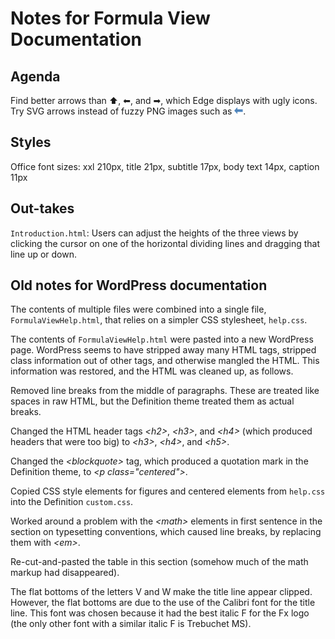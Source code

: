 # Notes for Formula View Documentation

## Agenda

Find better arrows than &#11014;, &#11013;, and &#10145;, which Edge displays with ugly icons.  Try SVG arrows instead of fuzzy PNG images such as ![this](Help/Images/left.png).

## Styles

Office font sizes: xxl 210px, title 21px, subtitle 17px, body text 14px, caption 11px

## Out-takes

`Introduction.html`: Users can adjust the heights of the three views by clicking the cursor on one of the horizontal dividing lines and dragging that line up or down.

## Old notes for WordPress documentation

The contents of multiple files were combined into a single file, `FormulaViewHelp.html`, that relies on a simpler CSS stylesheet, `help.css`.

The contents of `FormulaViewHelp.html` were pasted into a new WordPress page.  WordPress seems to have stripped away many HTML tags, stripped class information out of other tags, and otherwise mangled the HTML.  This information was restored, and the HTML was cleaned up, as follows.

Removed line breaks from the middle of paragraphs.  These are treated like spaces in raw HTML, but the Definition theme
treated them as actual breaks.

Changed the HTML header tags _&lt;h2&gt;_, _&lt;h3&gt;_, and _&lt;h4&gt;_ (which produced headers that were too big) to _&lt;h3&gt;_, _&lt;h4&gt;_, and _&lt;h5&gt;_.

Changed the _&lt;blockquote&gt;_ tag, which produced a quotation mark in the Definition theme, to _&lt;p class="centered"&gt;_.

Copied CSS style elements for figures and centered elements from `help.css` into the Definition `custom.css`.

Worked around a problem with the _&lt;math&gt;_ elements in first sentence in the section on typesetting conventions, which caused line breaks, by replacing them with _&lt;em&gt;_.

Re-cut-and-pasted the table in this section (somehow much of the math markup had disappeared).

The flat bottoms of the letters V and W make the title line appear clipped.  However, the flat bottoms are due to the use of the Calibri font for the title line.  This font was chosen because it had the best italic F for the Fx logo (the only other font with a similar italic F is Trebuchet MS).
